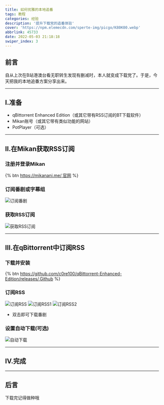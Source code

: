 ```yaml
---
title: 如何优雅的本地追番
tags: 教程
categories: 经验
description: '提升下载党的追番体验'
cover: 'https://npm.elemecdn.com/sperte-img/picgo/K80K00.webp'
abbrlink: 45733
date: 2022-05-03 21:18:18
swiper_index: 3
---
```


## 前言

自从上次在B站港澳台看无职转生发现有删减时，本人就变成下载党了。于是，今天把我的本地追番方案分享出来。

---------------

## Ⅰ.准备

- qBittorrent Enhanced Edition（或其它带有RSS订阅的BT下载软件）
- Mikan账号（或其它带有类似功能的网站）
- PotPlayer（可选）

---------------

## Ⅱ.在Mikan获取RSS订阅

### 注册并登录Mikan

{% btn https://mikanani.me/,官网 %}

### 订阅番剧或字幕组

![订阅番剧][1]

### 获取RSS订阅

![获取RSS订阅][2]

---------------

## Ⅲ.在qBittorrent中订阅RSS

### 下载并安装

{% btn https://github.com/c0re100/qBittorrent-Enhanced-Edition/releases/,Github %}

### 订阅RSS

![订阅RSS][3]
![订阅RSS1][4]
![订阅RSS2][5]

- 双击即可下载番剧

### 设置自动下载(可选)

![自动下载][6]

---------------

## Ⅳ.完成

---------------

## 后言

下载完记得做种哦

[1]:https://npm.elemecdn.com/sperte-img/picgo/GGmPS8.webp
[2]:https://npm.elemecdn.com/sperte-img/picgo/DuL0SS.webp
[3]:https://npm.elemecdn.com/sperte-img/picgo/1yrjf9.webp
[4]:https://npm.elemecdn.com/sperte-img/picgo/5GmPiP.webp
[5]:https://npm.elemecdn.com/sperte-img/picgo/08qPCK.webp
[6]:https://npm.elemecdn.com/sperte-img/picgo/L8qXP4.webp

